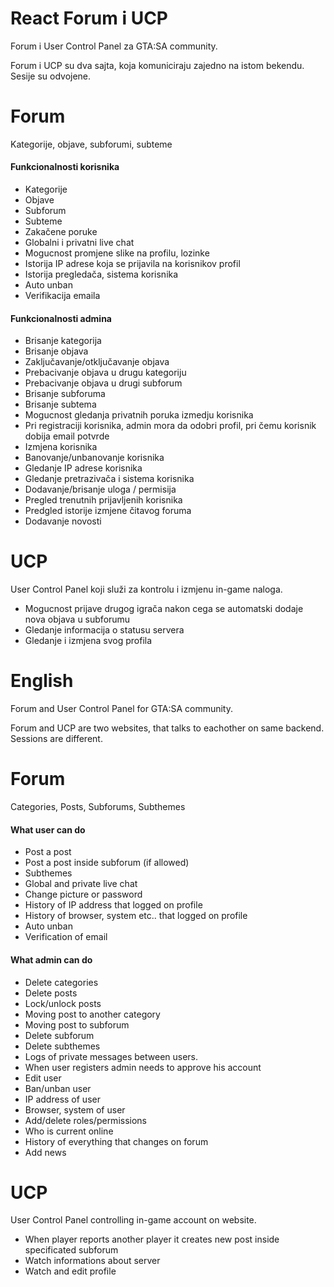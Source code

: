 # React Forum i UCP

Forum i User Control Panel za GTA:SA community.

Forum i UCP su dva sajta, koja komuniciraju zajedno na istom bekendu.
Sesije su odvojene.

# Forum

Kategorije, objave, subforumi, subteme

  <h4>Funkcionalnosti korisnika</h4>

<ul>
  <li>Kategorije</li>
  <li>Objave</li>
  <li>Subforum</li>
  <li>Subteme</li>
  <li>Zakačene poruke</li>
  <li>Globalni i privatni live chat</li>
  <li>Mogucnost promjene slike na profilu, lozinke</li>
  <li>Istorija IP adrese koja se prijavila na korisnikov profil</li>
  <li>Istorija pregledača, sistema korisnika</li>
  <li>Auto unban</li>
  <li>Verifikacija emaila</li>


</ul>

  <h4>Funkcionalnosti admina</h4>
  
  <ul>
  <li>Brisanje kategorija</li>
  <li>Brisanje objava</li>
  <li>Zaključavanje/otključavanje objava</li>
  <li>Prebacivanje objava u drugu kategoriju</li>
  <li>Prebacivanje objava u drugi subforum</li>
  <li>Brisanje subforuma</li>
  <li>Brisanje subtema</li>
  <li>Mogucnost gledanja privatnih poruka izmedju korisnika</li>
  <li>Pri registraciji korisnika, admin mora da odobri profil, pri čemu korisnik dobija email potvrde</li>
  <li>Izmjena korisnika</li>
  <li>Banovanje/unbanovanje korisnika</li>
  <li>Gledanje IP adrese korisnika</li>
  <li>Gledanje pretrazivača i sistema korisnika</li>
  <li>Dodavanje/brisanje uloga / permisija </li>
  <li>Pregled trenutnih prijavljenih korisnika</li>
  <li>Predgled istorije izmjene čitavog foruma</li>
  <li>Dodavanje novosti</li>

  </ul>
  
  # UCP
  
  User Control Panel koji služi za kontrolu i izmjenu in-game naloga. 
  
  <ul>
  <li> Mogucnost prijave drugog igrača nakon cega se automatski dodaje nova objava u subforumu </li>
   <li>Gledanje informacija o statusu servera</li>
  <li>Gledanje i izmjena svog profila</li>


  </ul>

  # English
  
  Forum and User Control Panel for GTA:SA community.

Forum and UCP are two websites, that talks to eachother on same backend.
Sessions are different.

# Forum

Categories, Posts, Subforums, Subthemes

  <h4>What user can do</h4>

<ul>
  <li>Post a post</li>
  <li>Post a post inside subforum (if allowed)</li>
  <li>Subthemes</li>
  <li>Global and private live chat</li>
  <li>Change picture or password</li>
  <li>History of IP address that logged on profile</li>
  <li>History of browser, system etc.. that logged on profile</li>
  <li>Auto unban</li>
  <li>Verification of email</li>


</ul>

  <h4>What admin can do</h4>
  
  <ul>
  <li>Delete categories</li>
  <li>Delete posts</li>
  <li>Lock/unlock posts</li>
  <li>Moving post to another category</li>
  <li>Moving post to subforum</li>
  <li>Delete subforum</li>
  <li>Delete subthemes</li>
  <li>Logs of private messages between users.</li>
  <li>When user registers admin needs to approve his account</li>
  <li>Edit user</li>
  <li>Ban/unban user</li>
  <li>IP address of user</li>
  <li>Browser, system of user</li>
  <li>Add/delete roles/permissions</li>
  <li>Who is current online</li>
  <li>History of everything that changes on forum</li>
  <li>Add news</li>

  </ul>
  
  # UCP
  
  User Control Panel controlling in-game account on website.
  
  <ul>
  <li>When player reports another player it creates new post inside specificated subforum</li>
   <li>Watch informations about server</li>
  <li>Watch and edit profile</li>


  </ul>
  
  
